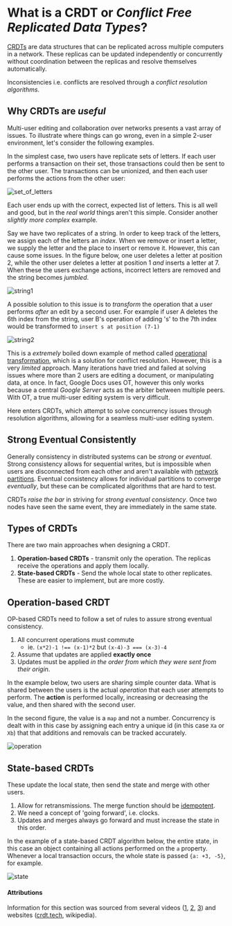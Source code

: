 # What is a CRDT or _Conflict Free Replicated Data Types_?

[CRDTs](https://en.wikipedia.org/wiki/Conflict-free_replicated_data_type) are data structures that can be replicated across multiple computers in a network. These replicas can be updated independently or concurrently without coordination between the replicas and resolve themselves automatically. 

Inconsistencies i.e. conflicts are resolved through a *conflict resolution algorithms*. 

## Why CRDTs are _useful_
Multi-user editing and collaboration over networks presents a vast array of issues. To illustrate where things can go wrong, even in a simple 2-user environment, let's consider the following examples. 

In the simplest case, two users have replicate sets of letters. If each user performs a transaction on their set, those transactions could then be sent to the other user. The transactions can be unionized, and then each user performs the actions from the other user:

![set_of_letters](/images/list.png)

Each user ends up with the correct, expected list of letters. This is all well and good, but in the _real world_ things aren't this simple. Consider another _slightly more complex_ example. 

Say we have two replicates of a string. In order to keep track of the letters, we assign each of the letters an _index_. When we remove or insert a letter, we supply the letter and the place to insert or remove it. However, this can cause some issues. In the figure below, one user deletes a letter at position 2, while the other user deletes a letter at position 1 _and_ inserts a letter at 7. When these the users exchange actions, incorrect letters are removed and the string becomes _jumbled_.


![string1](/images/string1.png)


A possible solution to this issue is to _transform_ the operation that a user performs _after_ an edit by a second user. For example if user A deletes the 6th index from the string, user B's operation of adding 's' to the 7th index would be transformed to `insert s at position (7-1)`


![string2](/images/string2.png)

This is a _extremely_ boiled down example of method called [operational transformation](https://en.wikipedia.org/wiki/Operational_transformation), which is a solution for conflict resolution. However, this is a very _limited_ approach. Many iterations have tried and failed at solving issues where more than 2 users are editing a document, or manipulating data, at once. In fact, Google Docs uses OT, however this only works because a central _Google Server_ acts as the arbiter between multiple peers. With OT, a true multi-user editing system is very difficult. 

Here enters CRDTs, which attempt to solve concurrency issues through resolution algorithms, allowing for a seamless multi-user editing system. 

## Strong Eventual Consistently
Generally consistency in distributed systems can be _strong_ or _eventual_. Strong consistency allows for sequential writes, but is impossible when users are disconnected from each other and aren't available with [network partitions](https://en.wikipedia.org/wiki/Network_partition). Eventual consistency allows for individual partitions to converge _eventually_, but these can be complicated algorithms that are hard to test.

CRDTs _raise the bar_ in striving for _strong eventual consistency_. Once two nodes have seen the same event, they are immediately in the same state. 



## Types of CRDTs
There are two main approaches when designing a CRDT. 
1. **Operation-based CRDTs** - transmit only the operation. The replicas receive the operations and apply them locally. 
2. **State-based CRDTs** - Send the whole local state to other replicates. These are easier to implement, but are more costly. 

## Operation-based CRDT
OP-based CRDTs need to follow a set of rules to assure strong eventual consistency. 
1. All concurrent operations must commute
    - ie. `(x*2)-1 !== (x-1)*2` but `(x-4)-3 === (x-3)-4`
2. Assume that updates are applied **exactly once**
3. Updates must be applied _in the order from which they were sent from their origin_.

In the example below, two users are sharing simple counter data. What is shared between the users is the actual _operation_ that each user attempts to perform. The **action** is performed locally, increasing or decreasing the value, and then shared with the second user. 

In the second figure, the value is a `map` and not a number. Concurrency is dealt with in this case by assigning each entry a unique id (in this case `Xa` or `Xb`) that that additions and removals can be tracked accurately. 

![operation](/images/operation.png)


## State-based CRDTs
These update the local state, then send the state and merge with other users. 
1. Allow for retransmissions. The merge function should be [idempotent](https://en.wikipedia.org/wiki/Idempotence). 
2. We need a concept of 'going forward', i.e. clocks. 
3. Updates and merges always go forward and must increase the state in this order. 

In the example of a state-based CRDT algorithm below, the entire state, in this case an object containing all actions performed on the `a` property. Whenever a local transaction occurs, the whole state is passed `{a: +3, -5}`, for example. 

![state](/images/state.png)

#### Attributions
Information for this section was sourced from several videos ([1](https://youtu.be/M8-WFTjZoA0), [2](https://youtu.be/B5NULPSiOGw), [3](https://www.youtube.com/watch?v=9xFfOhasiOE&t=1871s)) and websites ([crdt.tech](https://crdt.tech/), wikipedia).


